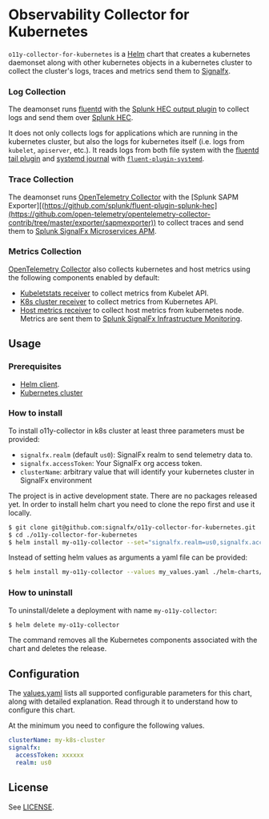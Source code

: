 # Observability Collector for Kubernetes

`o11y-collector-for-kubernetes` is a [Helm](https://github.com/kubernetes/helm) chart that
creates a kubernetes daemonset along with other kubernetes objects in a
kubernetes cluster to collect the cluster's logs, traces and metrics send them to
[Signalfx](https://www.signalfx.com/).

### Log Collection

The deamonset runs [fluentd](https://www.fluentd.org/) with the
[Splunk HEC output plugin](https://github.com/splunk/fluent-plugin-splunk-hec)
to collect logs and send them over
[Splunk HEC](http://docs.splunk.com/Documentation/Splunk/7.1.0/Data/AboutHEC).

It does not only collects logs for applications which are running in the
kubernetes cluster, but also the logs for kubernetes itself (i.e. logs from
`kubelet`, `apiserver`, etc.). It reads logs from both file system with the
[fluentd tail plugin](https://docs.fluentd.org/v1.0/articles/in_tail) and
[systemd journal](http://0pointer.de/blog/projects/journalctl.html) with
[`fluent-plugin-systemd`](https://github.com/reevoo/fluent-plugin-systemd).

### Trace Collection

The deamonset runs [OpenTelemetry Collector](https://github.com/open-telemetry/opentelemetry-collector/) with the
[Splunk SAPM Exporter][(https://github.com/splunk/fluent-plugin-splunk-hec](https://github.com/open-telemetry/opentelemetry-collector-contrib/tree/master/exporter/sapmexporter))
to collect traces and send them to
[Splunk SignalFx Microservices APM](https://www.splunk.com/en_us/software/microservices-apm.html).

### Metrics Collection

[OpenTelemetry Collector](https://github.com/open-telemetry/opentelemetry-collector/) also collects kubernetes and host 
metrics using the following components enabled by default:
- [Kubeletstats receiver](https://github.com/open-telemetry/opentelemetry-collector-contrib/tree/master/receiver/kubeletstatsreceiver) 
to collect metrics from Kubelet API.
- [K8s cluster receiver](https://github.com/open-telemetry/opentelemetry-collector-contrib/tree/master/receiver/k8sclusterreceiver) 
to collect metrics from Kubernetes API.
- [Host metrics receiver](https://github.com/open-telemetry/opentelemetry-collector/tree/master/receiver/hostmetricsreceiver) 
to collect host metrics from kubernetes node.
Metrics are sent them to
[Splunk SignalFx Infrastructure Monitoring](https://www.splunk.com/en_us/software/infrastructure-monitoring.html).

## Usage

### Prerequisites

- [Helm client](https://helm.sh/docs/intro/install/).
- [Kubernetes cluster](https://kubernetes.io/)

### How to install

To install o11y-collector in k8s cluster at least three parameters must be provided:
- `signalfx.realm` (default `us0`): SignalFx realm to send telemetry data to.
- `signalfx.accessToken`: Your SignalFx org access token.
- `clusterName`: arbitrary value that will identify your kubernetes cluster in SignalFx environment

The project is in active development state. There are no packages released yet.
In order to install helm chart you need to clone the repo first and use it locally.

```bash
$ git clone git@github.com:signalfx/o11y-collector-for-kubernetes.git
$ cd ./o11y-collector-for-kubernetes
$ helm install my-o11y-collector --set="signalfx.realm=us0,signalfx.accessToken=xxxxxx,clusterName=my-cluster" ./helm-charts/o11y-collector-for-kubernetes
```

Instead of setting helm values as arguments a yaml file can be provided:

```bash
$ helm install my-o11y-collector --values my_values.yaml ./helm-charts/o11y-collector-for-kubernetes
```

### How to uninstall

To uninstall/delete a deployment with name `my-o11y-collector`:

```bash
$ helm delete my-o11y-collector
```

The command removes all the Kubernetes components associated with the chart and
deletes the release.

## Configuration

The [values.yaml](https://github.com/signalfx/o11y-collector-for-kubernetes/helm-charts/o11y-collector-for-kubernetes/values.yaml) lists all supported configurable parameters for
this chart, along with detailed explanation. Read through it to understand how
to configure this chart.

At the minimum you need to configure the following values.

```yaml
clusterName: my-k8s-cluster
signalfx:
  accessToken: xxxxxx
  realm: us0
```

## License ##

See [LICENSE](LICENSE).
